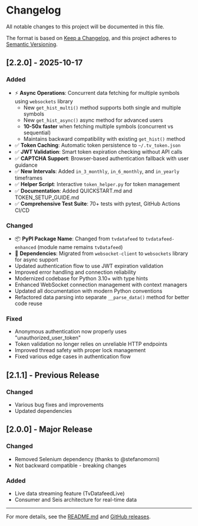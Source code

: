 # Changelog

All notable changes to this project will be documented in this file.

The format is based on [Keep a Changelog](https://keepachangelog.com/en/1.0.0/),
and this project adheres to [Semantic Versioning](https://semver.org/spec/v2.0.0.html).

## [2.2.0] - 2025-10-17

### Added
- ⚡ **Async Operations**: Concurrent data fetching for multiple symbols using `websockets` library
  - New `get_hist_multi()` method supports both single and multiple symbols
  - New `get_hist_async()` async method for advanced users
  - **10-50x faster** when fetching multiple symbols (concurrent vs sequential)
  - Maintains backward compatibility with existing `get_hist()` method
- ✅ **Token Caching**: Automatic token persistence to `~/.tv_token.json`
- ✅ **JWT Validation**: Smart token expiration checking without API calls
- ✅ **CAPTCHA Support**: Browser-based authentication fallback with user guidance
- ✅ **New Intervals**: Added `in_3_monthly`, `in_6_monthly`, and `in_yearly` timeframes
- ✅ **Helper Script**: Interactive `token_helper.py` for token management
- ✅ **Documentation**: Added QUICKSTART.md and TOKEN_SETUP_GUIDE.md
- ✅ **Comprehensive Test Suite**: 70+ tests with pytest, GitHub Actions CI/CD

### Changed
- 📦 **PyPI Package Name**: Changed from `tvdatafeed` to `tvdatafeed-enhanced` (module name remains `tvDatafeed`)
- 🔧 **Dependencies**: Migrated from `websocket-client` to `websockets` library for async support
- Updated authentication flow to use JWT expiration validation
- Improved error handling and connection reliability
- Modernized codebase for Python 3.10+ with type hints
- Enhanced WebSocket connection management with context managers
- Updated all documentation with modern Python conventions
- Refactored data parsing into separate `__parse_data()` method for better code reuse

### Fixed
- Anonymous authentication now properly uses "unauthorized_user_token"
- Token validation no longer relies on unreliable HTTP endpoints
- Improved thread safety with proper lock management
- Fixed various edge cases in authentication flow

## [2.1.1] - Previous Release

### Changed
- Various bug fixes and improvements
- Updated dependencies

## [2.0.0] - Major Release

### Changed
- Removed Selenium dependency (thanks to @stefanomorni)
- Not backward compatible - breaking changes

### Added
- Live data streaming feature (TvDatafeedLive)
- Consumer and Seis architecture for real-time data

---

For more details, see the [README.md](README.md) and [GitHub releases](https://github.com/rongardF/tvdatafeed/releases).
